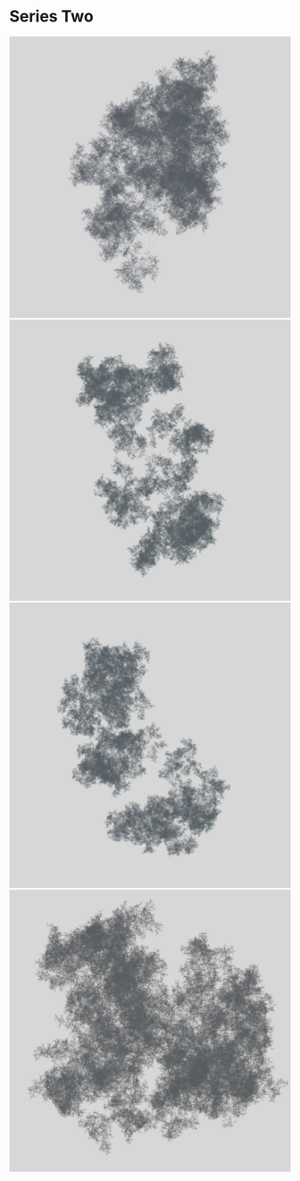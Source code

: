<!--- -image_format jpeg_high -background #d7d7d7 -->
# Series Two

![Sample1](sample1.png)
![Sample2](sample2.png)
![Sample3](sample3.png)
![Sample4](sample4.png)
